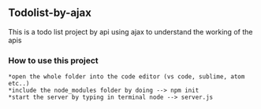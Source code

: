 ## Todolist-by-ajax ##
This is a todo list project by api using ajax to understand the working of the apis

### How to use this project  ###
    *open the whole folder into the code editor (vs code, sublime, atom etc..)
    *include the node_modules folder by doing --> npm init 
    *start the server by typing in terminal node --> server.js

